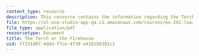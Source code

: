 ```yaml
---
content_type: resource
description: This resource contains the information regarding the Torch or the firehouse.
file: https://ol-ocw-studio-app-qa.s3.amazonaws.com/courses/es-291-learning-seminar-experiments-in-education-spring-2003/5f231d074d4df7ce4f30e4101b8381c1_MITES_291S03_6a_torch.pdf
file_type: application/pdf
resourcetype: Document
title: The Torch or the Firehouse
uid: 5f231d07-4d4d-f7ce-4f30-e4101b8381c1
---
```

